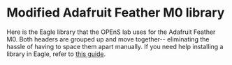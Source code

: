 # Modified Adafruit Feather M0 library

Here is the Eagle library that the OPEnS lab uses for the Adafruit Feather M0. Both headers are grouped up and move together-- eliminating the hassle of having to space them apart manually. If you need help installing a library in Eagle, refer to [this guide](https://www.autodesk.com/products/eagle/blog/library-basics-install-use-sparkfun-adafruit-libraries-autodesk-eagle/). 
